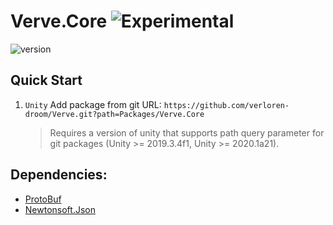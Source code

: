 # Verve.Core ![Experimental](https://img.shields.io/badge/status-experimental-orange.svg)

![version](https://img.shields.io/badge/version-0.0.1-blue)

## Quick Start

1. `Unity` Add package from git URL: `https://github.com/verloren-droom/Verve.git?path=Packages/Verve.Core`
   > Requires a version of unity that supports path query parameter for git packages (Unity >= 2019.3.4f1, Unity >= 2020.1a21).

## Dependencies:
- [ProtoBuf](https://github.com/protobuf-net/protobuf-net)
- [Newtonsoft.Json](https://github.com/JamesNK/Newtonsoft.Json)